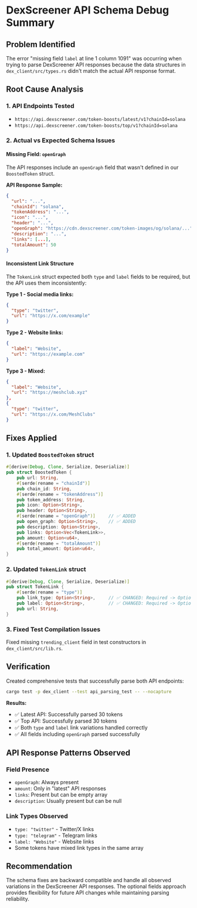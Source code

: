 # DexScreener API Schema Debug Summary

## Problem Identified

The error "missing field `label` at line 1 column 1091" was occurring when trying to parse DexScreener API responses because the data structures in `dex_client/src/types.rs` didn't match the actual API response format.

## Root Cause Analysis

### 1. API Endpoints Tested
- `https://api.dexscreener.com/token-boosts/latest/v1?chainId=solana`
- `https://api.dexscreener.com/token-boosts/top/v1?chainId=solana`

### 2. Actual vs Expected Schema Issues

#### Missing Field: `openGraph`
The API responses include an `openGraph` field that wasn't defined in our `BoostedToken` struct.

**API Response Sample:**
```json
{
  "url": "...",
  "chainId": "solana",
  "tokenAddress": "...",
  "icon": "...",
  "header": "...",
  "openGraph": "https://cdn.dexscreener.com/token-images/og/solana/...",
  "description": "...",
  "links": [...],
  "totalAmount": 50
}
```

#### Inconsistent Link Structure
The `TokenLink` struct expected both `type` and `label` fields to be required, but the API uses them inconsistently:

**Type 1 - Social media links:**
```json
{
  "type": "twitter",
  "url": "https://x.com/example"
}
```

**Type 2 - Website links:**
```json
{
  "label": "Website", 
  "url": "https://example.com"
}
```

**Type 3 - Mixed:**
```json
{
  "label": "Website",
  "url": "https://meshclub.xyz"
},
{
  "type": "twitter", 
  "url": "https://x.com/MeshClubs"
}
```

## Fixes Applied

### 1. Updated `BoostedToken` struct
```rust
#[derive(Debug, Clone, Serialize, Deserialize)]
pub struct BoostedToken {
    pub url: String,
    #[serde(rename = "chainId")]
    pub chain_id: String,
    #[serde(rename = "tokenAddress")]
    pub token_address: String,
    pub icon: Option<String>,
    pub header: Option<String>,
    #[serde(rename = "openGraph")]     // ✅ ADDED
    pub open_graph: Option<String>,    // ✅ ADDED
    pub description: Option<String>,
    pub links: Option<Vec<TokenLink>>,
    pub amount: Option<u64>,
    #[serde(rename = "totalAmount")]
    pub total_amount: Option<u64>,
}
```

### 2. Updated `TokenLink` struct
```rust
#[derive(Debug, Clone, Serialize, Deserialize)]
pub struct TokenLink {
    #[serde(rename = "type")]
    pub link_type: Option<String>,     // ✅ CHANGED: Required -> Optional
    pub label: Option<String>,         // ✅ CHANGED: Required -> Optional  
    pub url: String,
}
```

### 3. Fixed Test Compilation Issues
Fixed missing `trending_client` field in test constructors in `dex_client/src/lib.rs`.

## Verification

Created comprehensive tests that successfully parse both API endpoints:

```bash
cargo test -p dex_client --test api_parsing_test -- --nocapture
```

**Results:**
- ✅ Latest API: Successfully parsed 30 tokens
- ✅ Top API: Successfully parsed 30 tokens  
- ✅ Both `type` and `label` link variations handled correctly
- ✅ All fields including `openGraph` parsed successfully

## API Response Patterns Observed

### Field Presence
- `openGraph`: Always present
- `amount`: Only in "latest" API responses
- `links`: Present but can be empty array
- `description`: Usually present but can be null

### Link Types Observed
- `type: "twitter"` - Twitter/X links
- `type: "telegram"` - Telegram links  
- `label: "Website"` - Website links
- Some tokens have mixed link types in the same array

## Recommendation

The schema fixes are backward compatible and handle all observed variations in the DexScreener API responses. The optional fields approach provides flexibility for future API changes while maintaining parsing reliability.